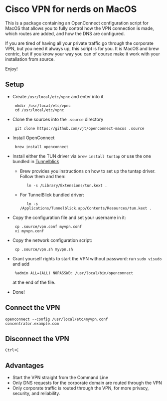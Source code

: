 # Cisco VPN for nerds on MacOS

This is a package containing an OpenConnect configuration script for MacOS
that allows you to fully control how the VPN connection is made, which routes
are added, and how the DNS are configured.

If you are tired of having all your private traffic go through the corporate
VPN, but you need it always up, this script is for you. It is MacOS and brew
centric, but if you know your way you can of course make it work with your
installation from source.

Enjoy!

## Setup

 * Create `/usr/local/etc/vpnc` and enter into it

        mkdir /usr/local/etc/vpnc
        cd /usr/local/etc/vpnc

 * Clone the sources into the `.source` directory

        git clone https://github.com/vjt/openconnect-macos .source

 * Install OpenConnect

        brew install openconnect

 * Install either the TUN driver via `brew install tuntap` or use the one bundled in [Tunnelblick](https://code.google.com/p/tunnelblick/)

    * Brew provides you instructions on how to set up the tuntap driver. Follow them and then:

             ln -s /Library/Extensions/tun.kext .

    * For TunnelBlick bundled driver:

             ln -s /Applications/Tunnelblick.app/Contents/Resources/tun.kext .

 * Copy the configuration file and set your username in it:

        cp .source/vpn.conf myvpn.conf
        vi myvpn.conf

 * Copy the network configuration script:

        cp .source/vpn.sh myvpn.sh

 * Grant yourself rights to start the VPN without password: run `sudo visudo` and add

        %admin ALL=(ALL) NOPASSWD: /usr/local/bin/openconnect

   at the end of the file.

 * Done!

## Connect the VPN

    openconnect --config /usr/local/etc/myvpn.conf concentrator.example.com

## Disconnect the VPN

    Ctrl+C

## Advantages

 * Start the VPN straight from the Command Line
 * Only DNS requests for the corporate domain are routed through the VPN
 * Only corporate traffic is routed through the VPN, for more privacy, security, and reliability.
